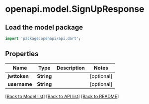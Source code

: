 # openapi.model.SignUpResponse

## Load the model package
```dart
import 'package:openapi/api.dart';
```

## Properties
Name | Type | Description | Notes
------------ | ------------- | ------------- | -------------
**jwttoken** | **String** |  | [optional] 
**username** | **String** |  | [optional] 

[[Back to Model list]](../README.md#documentation-for-models) [[Back to API list]](../README.md#documentation-for-api-endpoints) [[Back to README]](../README.md)


